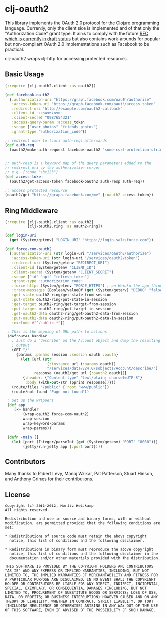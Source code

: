 # clj-oauth2

This library implements the OAuth 2.0 protocol for the Clojure
programming language. Currently, only the client side is implemented
and of that only the "Authorization Code" grant type. It aims to
comply with the future [RFC which is currently in draft
status](http://tools.ietf.org/html/draft-ietf-oauth-v2-12) but also
contains work-arounds for popular but non-compliant OAuth 2.0
implementations such as Facebook to be practical.

clj-oauth2 wraps clj-http for accessing protected resources.

## Basic Usage

```clojure
(:require [clj-oauth2.client :as oauth2])

(def facebook-oauth2
  {:authorization-uri "https://graph.facebook.com/oauth/authorize"
   :access-token-uri "https://graph.facebook.com/oauth/access_token"
   :redirect-uri "http://example.com/oauth2-callback"
   :client-id "1234567890"
   :client-secret "0987654321"
   :access-query-param :access_token
   :scope ["user_photos" "friends_photos"]
   :grant-type "authorization_code"})

;; redirect user to (:uri auth-req) afterwards
(def auth-req
  (oauth2/make-auth-request facebook-oauth2 "some-csrf-protection-string"))


;; auth-resp is a keyword map of the query parameters added to the
;; redirect-uri by the authorization server
;; e.g. {:code "abc123"}
(def access-token
  (oauth2/get-access-token facebook-oauth2 auth-resp auth-req))

;; access protected resource
(oauth2/get "https://graph.facebook.com/me" {:oauth2 access-token})
```

## Ring Middleware

```clojure
(:require [clj-oauth2.client :as oauth2]
          [clj-oauth2.ring :as oauth2-ring])

(def login-uri
  (get (System/getenv) "LOGIN_URI" "https://login.salesforce.com"))

(def force-com-oauth2
  {:authorization-uri (str login-uri "/services/oauth2/authorize")
   :access-token-uri (str login-uri "/services/oauth2/token")
   :redirect-uri (System/getenv "REDIRECT_URI")
   :client-id (System/getenv "CLIENT_ID")
   :client-secret (System/getenv "CLIENT_SECRET")
   :scope ["id" "api" "refresh_token"]
   :grant-type "authorization_code"
   :force-https (System/getenv "FORCE_HTTPS") ; on Heroku the app thinks it is always http
   :trace-messages (Boolean/valueOf (get (System/getenv) "DEBUG" "false"))
   :get-state oauth2-ring/get-state-from-session
   :put-state oauth2-ring/put-state-in-session
   :get-target oauth2-ring/get-target-from-session
   :put-target oauth2-ring/put-target-in-session
   :get-oauth2-data oauth2-ring/get-oauth2-data-from-session
   :put-oauth2-data oauth2-ring/put-oauth2-data-in-session
   :exclude #"^/public.*"})

 ; This is the mapping of URL paths to actions
 (defroutes handler
   ; Just do a 'describe' on the Account object and dump the resulting
   ; output
   (GET "/" 
     {params :params session :session oauth :oauth} 
       (let [url (str 
                   (:instance_url (:params oauth)) 
                   "/services/data/v24.0/sobjects/Account/describe/")
             response (oauth2/get url {:oauth2 oauth})]
        {:headers {"Content-type" "text/plain; charset=UTF-8"}
         :body (with-out-str (pprint response))}))
   (route/files "/public" {:root "www/public"})
   (route/not-found "Page not found"))

 ; Set up the wrappers
 (def app 
    (-> handler 
        (wrap-oauth2 force-com-oauth2)
        wrap-session 
        wrap-keyword-params
        wrap-params))

 (defn -main []
   (let [port (Integer/parseInt (get (System/getenv) "PORT" "8080"))]
        (jetty/run-jetty app {:port port})))
```

## Contributors

Many thanks to Robert Levy, Manoj Waikar, Pat Patterson, Stuart
Hinson, and Anthony Grimes for their contributions.

## License

    Copyright (c) 2011-2012, Moritz Heidkamp
    All rights reserved.

    Redistribution and use in source and binary forms, with or without
    modification, are permitted provided that the following conditions are
    met:

    * Redistributions of source code must retain the above copyright
      notice, this list of conditions and the following disclaimer.

    * Redistributions in binary form must reproduce the above copyright
      notice, this list of conditions and the following disclaimer in the
      documentation and/or other materials provided with the distribution.

    THIS SOFTWARE IS PROVIDED BY THE COPYRIGHT HOLDERS AND CONTRIBUTORS
    "AS IS" AND ANY EXPRESS OR IMPLIED WARRANTIES, INCLUDING, BUT NOT
    LIMITED TO, THE IMPLIED WARRANTIES OF MERCHANTABILITY AND FITNESS FOR
    A PARTICULAR PURPOSE ARE DISCLAIMED. IN NO EVENT SHALL THE COPYRIGHT
    HOLDER OR CONTRIBUTORS BE LIABLE FOR ANY DIRECT, INDIRECT, INCIDENTAL,
    SPECIAL, EXEMPLARY, OR CONSEQUENTIAL DAMAGES (INCLUDING, BUT NOT
    LIMITED TO, PROCUREMENT OF SUBSTITUTE GOODS OR SERVICES; LOSS OF USE,
    DATA, OR PROFITS; OR BUSINESS INTERRUPTION) HOWEVER CAUSED AND ON ANY
    THEORY OF LIABILITY, WHETHER IN CONTRACT, STRICT LIABILITY, OR TORT
    (INCLUDING NEGLIGENCE OR OTHERWISE) ARISING IN ANY WAY OUT OF THE USE
    OF THIS SOFTWARE, EVEN IF ADVISED OF THE POSSIBILITY OF SUCH DAMAGE.

